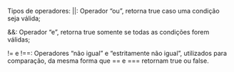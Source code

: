 Tipos de operadores:
||: Operador “ou”, retorna true caso uma condição seja válida;

&&: Operador “e”, retorna true somente se todas as condições forem válidas;

!= e !==: Operadores “não igual” e “estritamente não igual”, utilizados para comparação, da mesma forma que == e === retornam true ou false.
